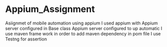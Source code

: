 # Appium_Assignment
Asiignmet of mobile automation using appium
I used appium with Appium server configured in Base class
Appium server configured to up automatic
I use maven frame work in order to add maven dependency in pom file
I use Testng for assertion
